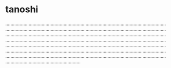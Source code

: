 # tanoshi
..............................................................................................................................................................................................................................................................................................................................................................................................................................................................................................................................................................................................................................................................................................................................................................................................................................................................................................................................................................